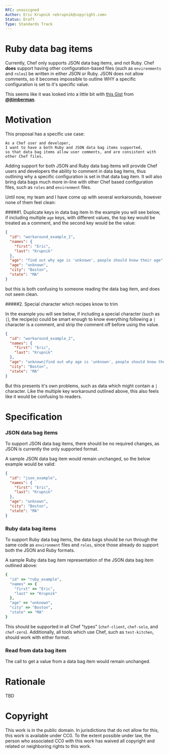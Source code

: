 ```yaml
---
RFC: unassigned
Author: Eric Krupnik <ekrupnik@copyright.com>
Status: Draft
Type: Standards Track
---
```

# Ruby data bag items

Currently, Chef only supports JSON data bag items, and not Ruby. Chef **does**
support having other configuration-based files (such as `environments` and `roles`)
be written in either JSON or Ruby. JSON does not allow comments, so it becomes
impossible to outline WHY a specific configuration is set to it's specific value.

This seems like it was looked into a little bit with [this Gist](https://gist.github.com/jtimberman/2359433) from **[@jtimberman](https://github.com/jtimberman)**.

# Motivation

This proposal has a specific use case:

    As a Chef user and developer,
    I want to have a both Ruby and JSON data bag items supported,
    so that data bag items allow user comments, and are consistent with other Chef files.

Adding support for both JSON and Ruby data bag items will provide Chef users 
and developers the ability to comment in data bag items, thus outlining why a 
specific configuration is set in that data bag item. It will also bring data bags
much more in-line with other Chef based configuration files, such as `roles` and
`environment` files.

Until now, my team and I have come up with several workarounds, however none of them feel clean:

#####1. Duplicate keys in data bag item
In the example you will see below, if including multiple `age` keys, with different values, the
top key would be treated as a comment, and the second key would be the value:

```json
{
  "id": "workaround_example_1",
  "names": {
    "first": "Eric",
    "last": "Krupnik"
  },
  "age": "find out why age is 'unknown', people should know their age",
  "age": "unknown",
  "city": "Boston",
  "state": "MA"
}
```
but this is both confusing to someone reading the data bag item, and does not seem clean.

#####2. Special character which recipes know to trim

In the example you will see below, if including a special character (such as `|`), the recipe(s)
could be smart enough to know everything following a `|` character is a comment, and strip the
comment off before using the value.
```json
{
  "id": "workaround_example_2",
  "names": {
    "first": "Eric",
    "last": "Krupnik"
  },
  "age": "unknown|find out why age is 'unknown', people should know their age",
  "city": "Boston",
  "state": "MA"
}
```
But this presents it's own problems, such as data which might contain a `|` character. Like the
multiple key workaround outlined above, this also feels like it would be confusing to readers.

# Specification

### JSON data bag items
To support JSON data bag items, there should be no required changes, as JSON is
currently the only supported format.

A sample JSON data bag item would remain unchanged, so the below example would be valid:

```json
{
  "id": "json_example",
  "names": {
    "first": "Eric",
    "last": "Krupnik"
  },
  "age": "unknown",
  "city": "Boston",
  "state": "MA"
}
```

### Ruby data bag items
To support Ruby data bag items, the data bags should be run through the same code
as `environment` files and `roles`, since those already do support both the JSON
and Ruby formats.

A sample Ruby data bag item representation of the JSON data bag item outlined above:

```ruby
{
  "id" => "ruby_example",
  "names" => {
    "first" => "Eric",
    "last" => "Krupnik"
  },
  "age" => "unknown",
  "city" => "Boston",
  "state" => "MA"
}
```

This should be supported in all Chef "types" (`chef-client`, `chef-solo`, and `chef-zero`).
Additionally, all tools which use Chef, such as `test-kitchen`, should work with either
format.

### Read from data bag item
The call to get a value from a data bag item would remain unchanged.

# Rationale
TBD

# Copyright
This work is in the public domain. In jurisdictions that do not allow for this,
this work is available under CC0. To the extent possible under law, the person
who associated CC0 with this work has waived all copyright and related or
neighboring rights to this work.